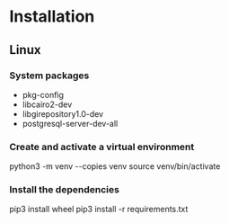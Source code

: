 # Installation

## Linux

### System packages

* pkg-config
* libcairo2-dev
* libgirepository1.0-dev
* postgresql-server-dev-all

### Create and activate a virtual environment

   python3 -m venv --copies venv
   source venv/bin/activate

### Install the dependencies

   pip3 install wheel
   pip3 install -r requirements.txt


